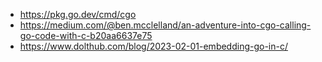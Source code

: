 * https://pkg.go.dev/cmd/cgo
* https://medium.com/@ben.mcclelland/an-adventure-into-cgo-calling-go-code-with-c-b20aa6637e75
* https://www.dolthub.com/blog/2023-02-01-embedding-go-in-c/